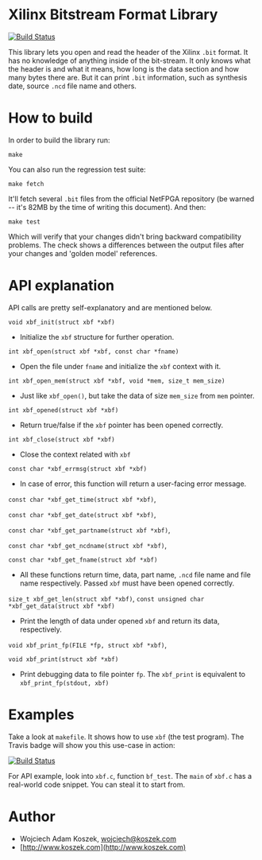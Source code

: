 # Xilinx Bitstream Format Library

[![Build Status](https://travis-ci.org/wkoszek/libxbf.svg)](https://travis-ci.org/wkoszek/libxbf)

This library lets you open and read the header of the Xilinx `.bit` format.
It has no knowledge of anything inside of the bit-stream. It only knows
what the header is and what it means, how long is the data section and 
how many bytes there are. But it can print `.bit` information, such as
synthesis date, source `.ncd` file name and others.

# How to build

In order to build the library run:

	make

You can also run the regression test suite:

	make fetch

It'll fetch several `.bit` files from the official NetFPGA repository (be
warned -- it's 82MB by the time of writing this document). And then:

	make test

Which will verify that your changes didn't bring backward compatibility
problems. The check shows a differences between the output files after your
changes and 'golden model' references.

# API explanation

API calls are pretty self-explanatory and are mentioned below.

`void xbf_init(struct xbf *xbf)`

- Initialize the `xbf` structure for further operation.

`int xbf_open(struct xbf *xbf, const char *fname)`

-  Open the file under `fname` and initialize the `xbf` context with it.

`int xbf_open_mem(struct xbf *xbf, void *mem, size_t mem_size)`

- Just like `xbf_open()`, but take the data of size `mem_size` from `mem` pointer.

`int xbf_opened(struct xbf *xbf)`

- Return true/false if the `xbf` pointer has been opened correctly.

`int xbf_close(struct xbf *xbf)`

- Close the context related with `xbf`

`const char *xbf_errmsg(struct xbf *xbf)`

- In case of error, this function will return a user-facing error message.

`const char *xbf_get_time(struct xbf *xbf)`,

`const char *xbf_get_date(struct xbf *xbf)`,

`const char *xbf_get_partname(struct xbf *xbf)`,

`const char *xbf_get_ncdname(struct xbf *xbf)`,

`const char *xbf_get_fname(struct xbf *xbf)`


- All these functions return time, data, part name, `.ncd` file name and file name respectively. Passed `xbf` must have been opened correctly.


`size_t xbf_get_len(struct xbf *xbf)`,
`const unsigned char *xbf_get_data(struct xbf *xbf)`

- Print the length of data under opened `xbf` and return its data, respectively.

`void xbf_print_fp(FILE *fp, struct xbf *xbf)`,

`void xbf_print(struct xbf *xbf)`

- Print debugging data to file pointer `fp`. The `xbf_print` is equivalent to `xbf_print_fp(stdout, xbf)` 

# Examples

Take a look at `makefile`. It shows how to use `xbf` (the test program). The Travis badge will show you this use-case in action:


[![Build Status](https://travis-ci.org/wkoszek/libxbf.svg)](https://travis-ci.org/wkoszek/libxbf)

For API example, look into `xbf.c`, function `bf_test`. The `main` of `xbf.c` has a real-world code snippet. You can steal it to start from.

# Author

- Wojciech Adam Koszek, [wojciech@koszek.com](mailto:wojciech@koszek.com)
- [http://www.koszek.com](http://www.koszek.com)
